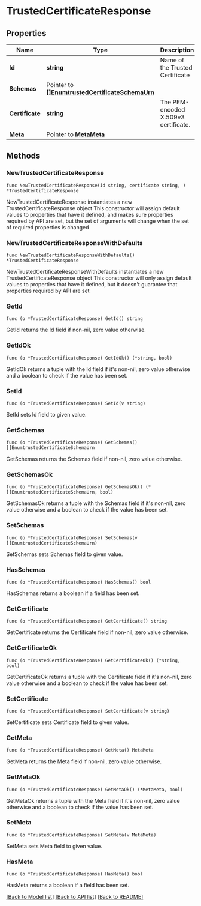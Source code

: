 # TrustedCertificateResponse

## Properties

Name | Type | Description | Notes
------------ | ------------- | ------------- | -------------
**Id** | **string** | Name of the Trusted Certificate | 
**Schemas** | Pointer to [**[]EnumtrustedCertificateSchemaUrn**](EnumtrustedCertificateSchemaUrn.md) |  | [optional] 
**Certificate** | **string** | The PEM-encoded X.509v3 certificate. | 
**Meta** | Pointer to [**MetaMeta**](MetaMeta.md) |  | [optional] 

## Methods

### NewTrustedCertificateResponse

`func NewTrustedCertificateResponse(id string, certificate string, ) *TrustedCertificateResponse`

NewTrustedCertificateResponse instantiates a new TrustedCertificateResponse object
This constructor will assign default values to properties that have it defined,
and makes sure properties required by API are set, but the set of arguments
will change when the set of required properties is changed

### NewTrustedCertificateResponseWithDefaults

`func NewTrustedCertificateResponseWithDefaults() *TrustedCertificateResponse`

NewTrustedCertificateResponseWithDefaults instantiates a new TrustedCertificateResponse object
This constructor will only assign default values to properties that have it defined,
but it doesn't guarantee that properties required by API are set

### GetId

`func (o *TrustedCertificateResponse) GetId() string`

GetId returns the Id field if non-nil, zero value otherwise.

### GetIdOk

`func (o *TrustedCertificateResponse) GetIdOk() (*string, bool)`

GetIdOk returns a tuple with the Id field if it's non-nil, zero value otherwise
and a boolean to check if the value has been set.

### SetId

`func (o *TrustedCertificateResponse) SetId(v string)`

SetId sets Id field to given value.


### GetSchemas

`func (o *TrustedCertificateResponse) GetSchemas() []EnumtrustedCertificateSchemaUrn`

GetSchemas returns the Schemas field if non-nil, zero value otherwise.

### GetSchemasOk

`func (o *TrustedCertificateResponse) GetSchemasOk() (*[]EnumtrustedCertificateSchemaUrn, bool)`

GetSchemasOk returns a tuple with the Schemas field if it's non-nil, zero value otherwise
and a boolean to check if the value has been set.

### SetSchemas

`func (o *TrustedCertificateResponse) SetSchemas(v []EnumtrustedCertificateSchemaUrn)`

SetSchemas sets Schemas field to given value.

### HasSchemas

`func (o *TrustedCertificateResponse) HasSchemas() bool`

HasSchemas returns a boolean if a field has been set.

### GetCertificate

`func (o *TrustedCertificateResponse) GetCertificate() string`

GetCertificate returns the Certificate field if non-nil, zero value otherwise.

### GetCertificateOk

`func (o *TrustedCertificateResponse) GetCertificateOk() (*string, bool)`

GetCertificateOk returns a tuple with the Certificate field if it's non-nil, zero value otherwise
and a boolean to check if the value has been set.

### SetCertificate

`func (o *TrustedCertificateResponse) SetCertificate(v string)`

SetCertificate sets Certificate field to given value.


### GetMeta

`func (o *TrustedCertificateResponse) GetMeta() MetaMeta`

GetMeta returns the Meta field if non-nil, zero value otherwise.

### GetMetaOk

`func (o *TrustedCertificateResponse) GetMetaOk() (*MetaMeta, bool)`

GetMetaOk returns a tuple with the Meta field if it's non-nil, zero value otherwise
and a boolean to check if the value has been set.

### SetMeta

`func (o *TrustedCertificateResponse) SetMeta(v MetaMeta)`

SetMeta sets Meta field to given value.

### HasMeta

`func (o *TrustedCertificateResponse) HasMeta() bool`

HasMeta returns a boolean if a field has been set.


[[Back to Model list]](../README.md#documentation-for-models) [[Back to API list]](../README.md#documentation-for-api-endpoints) [[Back to README]](../README.md)


